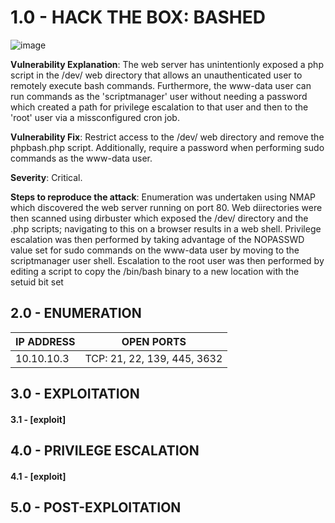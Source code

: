 # 1.0 - HACK THE BOX: BASHED

![image](https://github.com/Gladoodles/hackthebox_machines/assets/96867367/026729e2-83a0-443d-a421-c2c83d2bd744)

**Vulnerability Explanation**: The web server has unintentionly exposed a php script in the /dev/ web directory that allows an unauthenticated user to remotely execute bash commands. Furthermore, the www-data user can run commands as the 'scriptmanager' user without needing a password which created a path for privilege escalation to that user and then to the 'root' user via a missconfigured cron job. 

**Vulnerability Fix**: Restrict access to the /dev/ web directory and remove the phpbash.php script. Additionally, require a password when performing sudo commands as the www-data user. 

**Severity**: Critical.

**Steps to reproduce the attack**: Enumeration was undertaken using NMAP which discovered the web server running on port 80. Web diirectories were then scanned using dirbuster which exposed the /dev/ directory and the .php scripts; navigating to this on a browser results in a web shell. Privilege escalation was then performed by taking advantage of the NOPASSWD value set for sudo commands on the www-data user by moving to the scriptmanager user shell. Escalation to the root user was then performed by editing a script to copy the /bin/bash binary to a new location with the setuid bit set

## 2.0 - ENUMERATION
| **IP ADDRESS** | **OPEN PORTS** |
|----------|--------------------|
| 10.10.10.3 | TCP: 21, 22, 139, 445, 3632 |

## 3.0 - EXPLOITATION

#### **3.1 - [exploit]**

## 4.0 - PRIVILEGE ESCALATION 

#### **4.1 - [exploit]**

## 5.0 - POST-EXPLOITATION 
